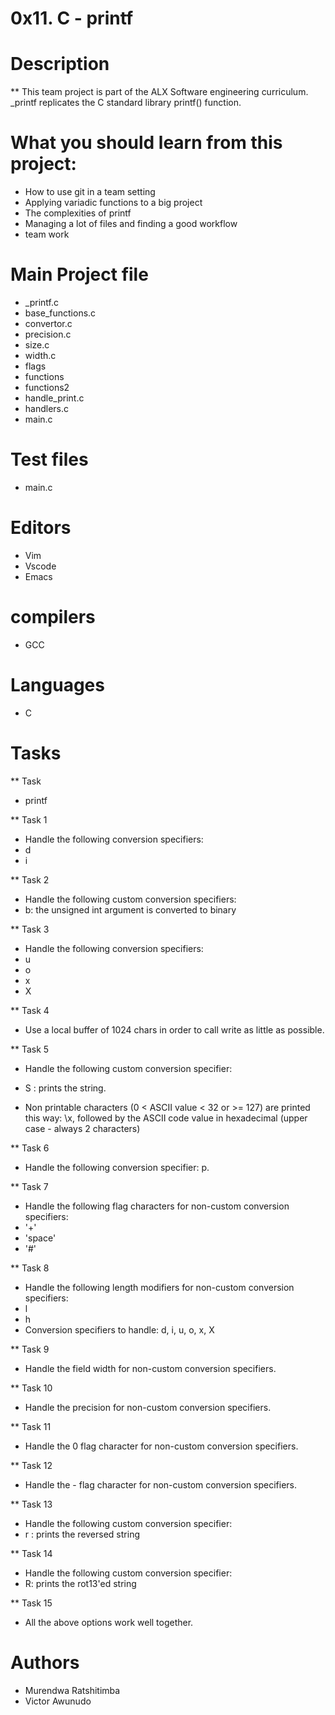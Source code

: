 # 0x11. C - printf

# Description

** This team project is part of the ALX Software engineering curriculum. _printf replicates the C standard  library printf() function.

# What you should learn from this project:

* How to use git in a team setting
* Applying variadic functions to a big project
* The complexities of printf
* Managing a lot of files and finding a good workflow
* team work

# Main Project file

* _printf.c
* base_functions.c
* convertor.c
* precision.c
* size.c
* width.c
* flags
* functions
* functions2
* handle_print.c
* handlers.c
* main.c

# Test files

* main.c

# Editors 

* Vim
* Vscode
* Emacs

# compilers

* GCC

# Languages

* C

# Tasks

** Task 

* printf

** Task 1

* Handle the following conversion specifiers:
* d
* i

** Task 2

* Handle the following custom conversion specifiers:
* b: the unsigned int argument is converted to binary

** Task 3

* Handle the following conversion specifiers:
* u
* o
* x
* X


** Task 4

* Use a local buffer of 1024 chars in order to call write as little as possible.

** Task 5

* Handle the following custom conversion specifier:

* S : prints the string.
* Non printable characters (0 < ASCII value < 32 or >= 127) are printed this way: \x, followed by the
  ASCII code value in hexadecimal (upper case - always 2 characters)


** Task 6

* Handle the following conversion specifier: p.

** Task 7

* Handle the following flag characters for non-custom conversion specifiers:
* '+'
* 'space'
* '#'

** Task 8

* Handle the following length modifiers for non-custom conversion specifiers:
* l
* h
* Conversion specifiers to handle: d, i, u, o, x, X

** Task 9

* Handle the field width for non-custom conversion specifiers.

** Task 10

* Handle the precision for non-custom conversion specifiers.

** Task 11

* Handle the 0 flag character for non-custom conversion specifiers.

** Task 12

* Handle the - flag character for non-custom conversion specifiers.

** Task 13

* Handle the following custom conversion specifier:
* r : prints the reversed string

** Task 14

* Handle the following custom conversion specifier:
* R: prints the rot13'ed string

** Task 15

* All the above options work well together.

# Authors

* Murendwa Ratshitimba 
* Victor Awunudo


